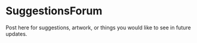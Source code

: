 # SuggestionsForum
Post here for suggestions, artwork, or things you would like to see in future updates.
